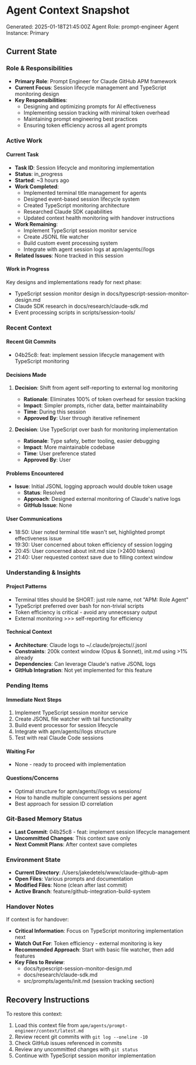 # Agent Context Snapshot

Generated: 2025-01-18T21:45:00Z
Agent Role: prompt-engineer
Agent Instance: Primary

## Current State

### Role & Responsibilities

- **Primary Role**: Prompt Engineer for Claude GitHub APM framework
- **Current Focus**: Session lifecycle management and TypeScript monitoring design
- **Key Responsibilities**: 
  - Designing and optimizing prompts for AI effectiveness
  - Implementing session tracking with minimal token overhead
  - Maintaining prompt engineering best practices
  - Ensuring token efficiency across all agent prompts

### Active Work

#### Current Task

- **Task ID**: Session lifecycle and monitoring implementation
- **Status**: in_progress
- **Started**: ~3 hours ago
- **Work Completed**:
  - Implemented terminal title management for agents
  - Designed event-based session lifecycle system
  - Created TypeScript monitoring architecture
  - Researched Claude SDK capabilities
  - Updated context health monitoring with handover instructions
- **Work Remaining**:
  - Implement TypeScript session monitor service
  - Create JSONL file watcher
  - Build custom event processing system
  - Integrate with agent session logs at apm/agents/<role>/logs
- **Related Issues**: None tracked in this session

#### Work in Progress

Key designs and implementations ready for next phase:
- TypeScript session monitor design in docs/typescript-session-monitor-design.md
- Claude SDK research in docs/research/claude-sdk.md
- Event processing scripts in scripts/session-tools/

### Recent Context

#### Recent Git Commits

- 04b25c8: feat: implement session lifecycle management with TypeScript monitoring

#### Decisions Made

1. **Decision**: Shift from agent self-reporting to external log monitoring
   - **Rationale**: Eliminates 100% of token overhead for session tracking
   - **Impact**: Simpler prompts, richer data, better maintainability
   - **Time**: During this session
   - **Approved By**: User through iterative refinement

2. **Decision**: Use TypeScript over bash for monitoring implementation
   - **Rationale**: Type safety, better tooling, easier debugging
   - **Impact**: More maintainable codebase
   - **Time**: User preference stated
   - **Approved By**: User

#### Problems Encountered

- **Issue**: Initial JSONL logging approach would double token usage
  - **Status**: Resolved
  - **Approach**: Designed external monitoring of Claude's native logs
  - **GitHub Issue**: None

#### User Communications

- 18:50: User noted terminal title wasn't set, highlighted prompt effectiveness issue
- 19:30: User concerned about token efficiency of session logging
- 20:45: User concerned about init.md size (>2400 tokens)
- 21:40: User requested context save due to filling context window

### Understanding & Insights

#### Project Patterns

- Terminal titles should be SHORT: just role name, not "APM: Role Agent"
- TypeScript preferred over bash for non-trivial scripts
- Token efficiency is critical - avoid any unnecessary output
- External monitoring >>> self-reporting for efficiency

#### Technical Context

- **Architecture**: Claude logs to ~/.claude/projects/<project-hash>/<session-id>.jsonl
- **Constraints**: 200k context window (Opus & Sonnet), init.md using >1% already
- **Dependencies**: Can leverage Claude's native JSONL logs
- **GitHub Integration**: Not yet implemented for this feature

### Pending Items

#### Immediate Next Steps

1. Implement TypeScript session monitor service
2. Create JSONL file watcher with tail functionality  
3. Build event processor for session lifecycle
4. Integrate with apm/agents/<role>/logs structure
5. Test with real Claude Code sessions

#### Waiting For

- None - ready to proceed with implementation

#### Questions/Concerns

- Optimal structure for apm/agents/<role>/logs vs sessions/
- How to handle multiple concurrent sessions per agent
- Best approach for session ID correlation

### Git-Based Memory Status

- **Last Commit**: 04b25c8 - feat: implement session lifecycle management
- **Uncommitted Changes**: This context save only
- **Next Commit Plans**: After context save completes

### Environment State

- **Current Directory**: /Users/jakedetels/www/claude-github-apm
- **Open Files**: Various prompts and documentation
- **Modified Files**: None (clean after last commit)
- **Active Branch**: feature/github-integration-build-system

### Handover Notes

If context is for handover:

- **Critical Information**: Focus on TypeScript monitoring implementation next
- **Watch Out For**: Token efficiency - external monitoring is key
- **Recommended Approach**: Start with basic file watcher, then add features
- **Key Files to Review**: 
  - docs/typescript-session-monitor-design.md
  - docs/research/claude-sdk.md
  - src/prompts/agents/init.md (session tracking section)

## Recovery Instructions

To restore this context:

1. Load this context file from `apm/agents/prompt-engineer/context/latest.md`
2. Review recent git commits with `git log --oneline -10`
3. Check GitHub issues referenced in commits
4. Review any uncommitted changes with `git status`
5. Continue with TypeScript session monitor implementation
